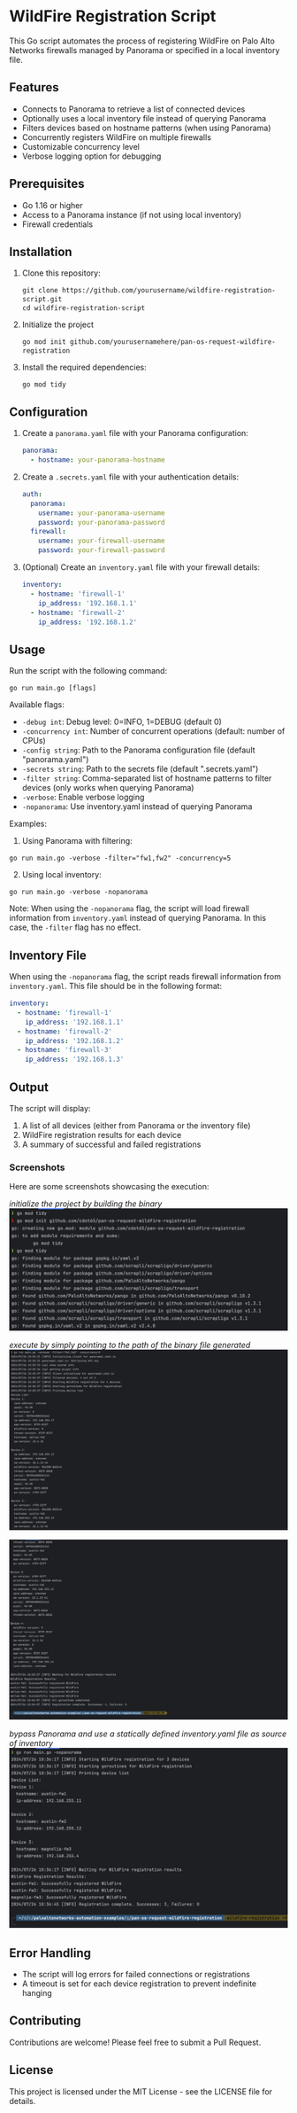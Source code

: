 # WildFire Registration Script

This Go script automates the process of registering WildFire on Palo Alto Networks firewalls managed by Panorama or specified in a local inventory file.

## Features

- Connects to Panorama to retrieve a list of connected devices
- Optionally uses a local inventory file instead of querying Panorama
- Filters devices based on hostname patterns (when using Panorama)
- Concurrently registers WildFire on multiple firewalls
- Customizable concurrency level
- Verbose logging option for debugging

## Prerequisites

- Go 1.16 or higher
- Access to a Panorama instance (if not using local inventory)
- Firewall credentials

## Installation

1. Clone this repository:

    ```
    git clone https://github.com/yourusername/wildfire-registration-script.git
    cd wildfire-registration-script
    ```
   
2. Initialize the project

   ```
   go mod init github.com/yourusernamehere/pan-os-request-wildfire-registration
   ```

3. Install the required dependencies:

    ```
    go mod tidy
    ```

## Configuration

1. Create a `panorama.yaml` file with your Panorama configuration:

    ```yaml
    panorama:
      - hostname: your-panorama-hostname
    ```

2. Create a `.secrets.yaml` file with your authentication details:

    ```yaml
    auth:
      panorama:
        username: your-panorama-username
        password: your-panorama-password
      firewall:
        username: your-firewall-username
        password: your-firewall-password
    ```

3. (Optional) Create an `inventory.yaml` file with your firewall details:

    ```yaml
    inventory:
      - hostname: 'firewall-1'
        ip_address: '192.168.1.1'
      - hostname: 'firewall-2'
        ip_address: '192.168.1.2'
    ```

## Usage

Run the script with the following command:

```
go run main.go [flags]
```

Available flags:

- `-debug int`: Debug level: 0=INFO, 1=DEBUG (default 0)
- `-concurrency int`: Number of concurrent operations (default: number of CPUs)
- `-config string`: Path to the Panorama configuration file (default "panorama.yaml")
- `-secrets string`: Path to the secrets file (default ".secrets.yaml")
- `-filter string`: Comma-separated list of hostname patterns to filter devices (only works when querying Panorama)
- `-verbose`: Enable verbose logging
- `-nopanorama`: Use inventory.yaml instead of querying Panorama

Examples:

1. Using Panorama with filtering:
```
go run main.go -verbose -filter="fw1,fw2" -concurrency=5
```

2. Using local inventory:
```
go run main.go -verbose -nopanorama
```

Note: When using the `-nopanorama` flag, the script will load firewall information from `inventory.yaml` instead of querying Panorama. In this case, the `-filter` flag has no effect.

## Inventory File

When using the `-nopanorama` flag, the script reads firewall information from `inventory.yaml`. This file should be in the following format:

```yaml
inventory:
  - hostname: 'firewall-1'
    ip_address: '192.168.1.1'
  - hostname: 'firewall-2'
    ip_address: '192.168.1.2'
  - hostname: 'firewall-3'
    ip_address: '192.168.1.3'
```

## Output

The script will display:

1. A list of all devices (either from Panorama or the inventory file)
2. WildFire registration results for each device
3. A summary of successful and failed registrations

### Screenshots

Here are some screenshots showcasing the execution:

_initialize the project by building the binary_
![Screenshot 1](screenshots/screenshot1.png)

_execute by simply pointing to the path of the binary file generated_
![Screenshot 2](screenshots/screenshot2.png)

![Screenshot 3](screenshots/screenshot3.png)

_bypass Panorama and use a statically defined inventory.yaml file as source of inventory_
![Screenshot 4](screenshots/screenshot4.png)


## Error Handling

- The script will log errors for failed connections or registrations
- A timeout is set for each device registration to prevent indefinite hanging

## Contributing

Contributions are welcome! Please feel free to submit a Pull Request.

## License

This project is licensed under the MIT License - see the LICENSE file for details.
